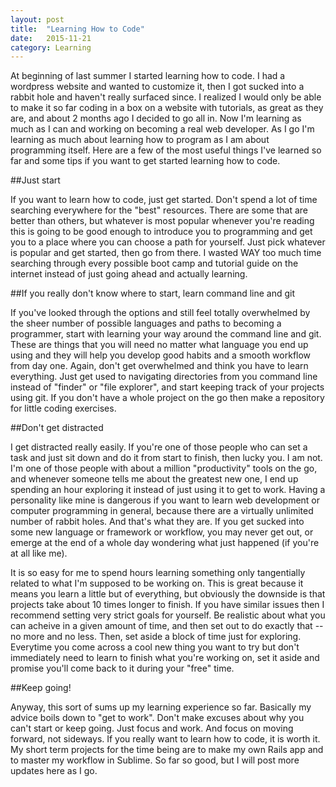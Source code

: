 ```yaml
---
layout: post
title:  "Learning How to Code"
date:   2015-11-21 
category: Learning
---
```

At beginning of last summer I started learning how to code. I had a wordpress website and wanted to customize it, then I got sucked into a rabbit hole and haven't really surfaced since. I realized I would only be able to make it so far coding in a box on a website with tutorials, as great as they are, and about 2 months ago I decided to go all in. Now I'm learning as much as I can and working on becoming a real web developer. As I go I'm learning as much about learning how to program as I am about programming itself. Here are a few of the most useful things I've learned so far and some tips if you want to get started learning how to code.

##Just start

If you want to learn how to code, just get started. Don't spend a lot of time searching everywhere for the "best" resources. There are some that are better than others, but whatever is most popular whenever you're reading this is going to be good enough to introduce you to programming and get you to a place where you can choose a path for yourself. Just pick whatever is popular and get started, then go from there. I wasted WAY too much time searching through every possible boot camp and tutorial guide on the internet instead of just going ahead and actually learning.


##If you really don't know where to start, learn command line and git

If you've looked through the options and still feel totally overwhelmed by the sheer number of possible languages and paths to becoming a programmer, start with learning your way around the command line and git. These are things that you will need no matter what language you end up using and they will help you develop good habits and a smooth workflow from day one. Again, don't get overwhelmed and think you have to learn everything. Just get used to navigating directories from you command line instead of "finder" or "file explorer", and start keeping track of your projects using git. If you don't have a whole project on the go then make a repository for little coding exercises.

##Don't get distracted

I get distracted really easily. If you're one of those people who can set a task and just sit down and do it from start to finish, then lucky you. I am not. I'm one of those people with about a million "productivity" tools on the go, and whenever someone tells me about the greatest new one, I end up spending an hour exploring it instead of just using it to get to work. Having a personality like mine is dangerous if you want to learn web development or computer programming in general, because there are a virtually unlimited number of rabbit holes. And that's what they are. If you get sucked into some new language or framework or workflow, you may never get out, or emerge at the end of a whole day wondering what just happened (if you're at all like me). 

It is so easy for me to spend hours learning something only tangentially related to what I'm supposed to be working on. This is great because it means you learn a little but of everything, but obviously the downside is that projects take about 10 times longer to finish. If you have similar issues then I recommend setting very strict goals for yourself. Be realistic about what you can acheive in a given amount of time, and then set out to do exactly that -- no more and no less. Then, set aside a block of time just for exploring. Everytime you come across a cool new thing you want to try but don't immediately need to learn to finish what you're working on, set it aside and promise you'll come back to it during your "free" time. 

##Keep going!

Anyway, this sort of sums up my learning experience so far. Basically my advice boils down to "get to work". Don't make excuses about why you can't start or keep going. Just focus and work. And focus on moving forward, not sideways. If you really want to learn how to code, it is worth it. My short term projects for the time being are to make my own Rails app and to master my workflow in Sublime. So far so good, but I will post more updates here as I go. 